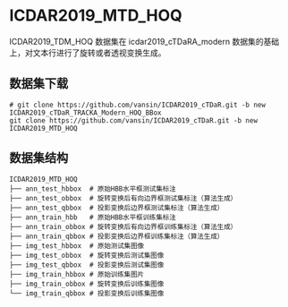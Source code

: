 # ICDAR2019_MTD_HOQ

ICDAR2019_TDM_HOQ 数据集在 icdar2019_cTDaRA_modern 数据集的基础上，对文本行进行了旋转或者透视变换生成。


## 数据集下载

```shell
# git clone https://github.com/vansin/ICDAR2019_cTDaR.git -b new ICDAR2019_cTDaR_TRACKA_Modern_HOQ_BBox
git clone https://github.com/vansin/ICDAR2019_cTDaR.git -b new ICDAR2019_MTD_HOQ
```

## 数据集结构

```shell
ICDAR2019_MTD_HOQ
├── ann_test_hbbox  # 原始HBB水平框测试集标注
├── ann_test_obbox  # 旋转变换后有向边界框测试集标注（算法生成）
├── ann_test_qbbox  # 投影变换后边界框测试集标注（算法生成）
├── ann_train_hbb   # 原始HBB水平框训练集标注
├── ann_train_obbox # 旋转变换后有向边界框训练集标注（算法生成）
├── ann_train_qbbox # 投影变换后边界框训练集标注（算法生成）
├── img_test_hbbox  # 原始测试集图像
├── img_test_obbox  # 旋转变换后测试集图像
├── img_test_qbbox  # 投影变换后测试集图像
├── img_train_hbbox # 原始训练集图片
├── img_train_obbox # 旋转变换后训练集图像
└── img_train_qbbox # 投影变换后训练集图像
```